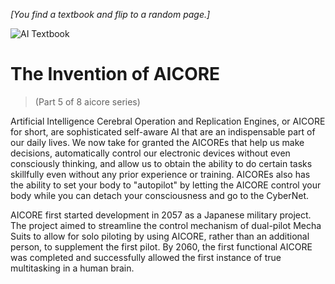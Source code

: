 *[You find a textbook and flip to a random page.]*

![AI Textbook](/resources/lore/textbookAI440.png)
# The Invention of AICORE
> (Part 5 of 8 aicore series)

Artificial Intelligence Cerebral Operation and Replication Engines, or AICORE for short, are sophisticated self-aware AI that are an indispensable part of our daily lives. We now take for granted the AICOREs that help us make decisions, automatically control our electronic devices without even consciously thinking, and allow us to obtain the ability to do certain tasks skillfully even without any prior experience or training. AICOREs also has the ability to set your body to "autopilot" by letting the AICORE control your body while you can detach your consciousness and go to the CyberNet. 

AICORE first started development in 2057 as a Japanese military project. The project aimed to streamline the control mechanism of dual-pilot Mecha Suits to allow for solo piloting by using AICORE, rather than an additional person, to supplement the first pilot. By 2060, the first functional AICORE was completed and successfully allowed the first instance of true multitasking in a human brain.
